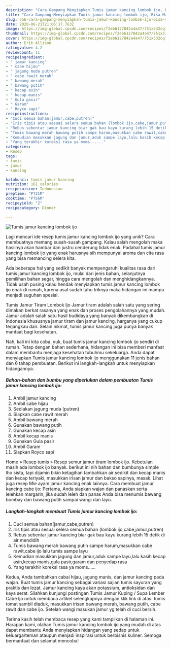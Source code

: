 ```yaml
---
description: "Cara Gampang Menyiapkan Tumis jamur kancing lombok ijo, Bisa Manjain Lidah"
title: "Cara Gampang Menyiapkan Tumis jamur kancing lombok ijo, Bisa Manjain Lidah"
slug: 756-cara-gampang-menyiapkan-tumis-jamur-kancing-lombok-ijo-bisa-manjain-lidah
date: 2020-06-21T21:06:17.763Z
image: https://img-global.cpcdn.com/recipes/f2eb6127842a4a47/751x532cq70/tumis-jamur-kancing-lombok-ijo-foto-resep-utama.jpg
thumbnail: https://img-global.cpcdn.com/recipes/f2eb6127842a4a47/751x532cq70/tumis-jamur-kancing-lombok-ijo-foto-resep-utama.jpg
cover: https://img-global.cpcdn.com/recipes/f2eb6127842a4a47/751x532cq70/tumis-jamur-kancing-lombok-ijo-foto-resep-utama.jpg
author: Erik Allison
ratingvalue: 4.2
reviewcount: 11
recipeingredient:
- " jamur kancing"
- " cabe hijau"
- " jagung muda putren"
- " cabe rawit merah"
- " bawang merah"
- " bawang putih"
- " kecap asin"
- " kecap manis"
- " Gula pasir"
- " Garam"
- " Royco sapi"
recipeinstructions:
- "Cuci semua bahan(jamur,cabe,putren)"
- "Iris tipis atau sesuai selera semua bahan (lombok ijo,cabe,jamur,putren)"
- "Rebus sebentar jamur kancing biar gak bau kayu kurang lebih 15 detik di air mendidih"
- "Tumis bawang merah bawang putih sampe harum,masukkan cabe rawit,cabe ijo lalu tumis sampe layu"
- "Kemudian masukkan jagung dan jamur,aduk sampe layu,lalu kasih kecap asin,kecap manis,gula pasir,garam dan penyedap rasa"
- "Yang terakhir koreksi rasa ya moms......"
categories:
- Resep
tags:
- tumis
- jamur
- kancing

katakunci: tumis jamur kancing 
nutrition: 161 calories
recipecuisine: Indonesian
preptime: "PT31M"
cooktime: "PT56M"
recipeyield: "2"
recipecategory: Dinner

---
```



![Tumis jamur kancing lombok ijo](https://img-global.cpcdn.com/recipes/f2eb6127842a4a47/751x532cq70/tumis-jamur-kancing-lombok-ijo-foto-resep-utama.jpg)

Lagi mencari ide resep tumis jamur kancing lombok ijo yang unik? Cara membuatnya memang susah-susah gampang. Kalau salah mengolah maka hasilnya akan hambar dan justru cenderung tidak enak. Padahal tumis jamur kancing lombok ijo yang enak harusnya sih mempunyai aroma dan cita rasa yang bisa memancing selera kita.

Ada beberapa hal yang sedikit banyak mempengaruhi kualitas rasa dari tumis jamur kancing lombok ijo, mulai dari jenis bahan, selanjutnya pemilihan bahan segar, hingga cara mengolah dan menghidangkannya. Tidak usah pusing kalau hendak menyiapkan tumis jamur kancing lombok ijo enak di rumah, karena asal sudah tahu triknya maka hidangan ini mampu menjadi suguhan spesial.

Tumis Jamur Tiram Lombok Ijo Jamur tiram adalah salah satu yang sering dimakan berkat rasanya yang enak dan proses pengolahannya yang mudah. Jamur adalah salah satu hasil budidaya yang banyak dikembangkan di Indonesia khususnya jamur tiram dan jamur kancing, harganya yang cukup terjangkau dan. Selain nikmat, tumis jamur kancing juga punya banyak manfaat bagi kesehatan.


Nah, kali ini kita coba, yuk, buat tumis jamur kancing lombok ijo sendiri di rumah. Tetap dengan bahan sederhana, hidangan ini bisa memberi manfaat dalam membantu menjaga kesehatan tubuhmu sekeluarga. Anda dapat menyiapkan Tumis jamur kancing lombok ijo menggunakan 11 jenis bahan dan 6 tahap pembuatan. Berikut ini langkah-langkah untuk menyiapkan hidangannya.

<!--inarticleads1-->

##### Bahan-bahan dan bumbu yang diperlukan dalam pembuatan Tumis jamur kancing lombok ijo:

1. Ambil  jamur kancing
1. Ambil  cabe hijau
1. Sediakan  jagung muda (putren)
1. Siapkan  cabe rawit merah
1. Ambil  bawang merah
1. Gunakan  bawang putih
1. Gunakan  kecap asin
1. Ambil  kecap manis
1. Gunakan  Gula pasir
1. Ambil  Garam
1. Siapkan  Royco sapi


Home » Resep tumis » Resep semur jamur tiram lombok ijo. Kebetulan masih ada lombok ijo banyak. berikut ini nih bahan dan bumbunya simple lho sista, tapi dijamin bikin ketagihan tambahkan air sedikit dan kecap manis dan kecap teriyaki, masukkan irisan jamur dan bakso sapinya, masak. Lihat juga resep Mie ayam jamur kancing enak lainnya. Cara membuat jamur kancing cabe ijo: Pertama, Anda siapkan wajan dan panaskan serta lelehkan margarin, jika sudah leleh dan panas Anda bisa menumis bawang bombay dan bawang putih sampai wangi dan layu. 

<!--inarticleads2-->

##### Langkah-langkah membuat Tumis jamur kancing lombok ijo:

1. Cuci semua bahan(jamur,cabe,putren)
1. Iris tipis atau sesuai selera semua bahan (lombok ijo,cabe,jamur,putren)
1. Rebus sebentar jamur kancing biar gak bau kayu kurang lebih 15 detik di air mendidih
1. Tumis bawang merah bawang putih sampe harum,masukkan cabe rawit,cabe ijo lalu tumis sampe layu
1. Kemudian masukkan jagung dan jamur,aduk sampe layu,lalu kasih kecap asin,kecap manis,gula pasir,garam dan penyedap rasa
1. Yang terakhir koreksi rasa ya moms......


Kedua, Anda tambahkan cabai hijau, jagung manis, dan jamur kancing pada wajan. Buat tumis jamur kancing sebagai variasi sajian tumis sayuran yang praktis dan lezat. Jamur kancing kaya akan potassium, antioksidan dan kaya serat. Silahkan kunjungi postingan Tumis Jamur Kuping / Supa Lember Cabe Ijo untuk membaca artikel selengkapnya dengan klik link di atas. tumis tomat sambil diaduk, masukkan irisan bawang merah, bawang putih, cabe rawit dan cabe ijo. Setelah wangi masukan jamur yg telah di cuci bersih. 

Terima kasih telah membaca resep yang kami tampilkan di halaman ini. Harapan kami, olahan Tumis jamur kancing lombok ijo yang mudah di atas dapat membantu Anda menyiapkan hidangan yang sedap untuk keluarga/teman ataupun menjadi inspirasi untuk berbisnis kuliner. Semoga bermanfaat dan selamat mencoba!
